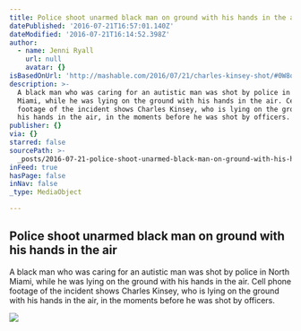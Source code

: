 ```yaml
---
title: Police shoot unarmed black man on ground with his hands in the air
datePublished: '2016-07-21T16:57:01.140Z'
dateModified: '2016-07-21T16:14:52.398Z'
author:
  - name: Jenni Ryall
    url: null
    avatar: {}
isBasedOnUrl: 'http://mashable.com/2016/07/21/charles-kinsey-shot/#0W8qMhDdPEq2'
description: >-
  A black man who was caring for an autistic man was shot by police in North
  Miami, while he was lying on the ground with his hands in the air. Cell phone
  footage of the incident shows Charles Kinsey, who is lying on the ground with
  his hands in the air, in the moments before he was shot by officers.
publisher: {}
via: {}
starred: false
sourcePath: >-
  _posts/2016-07-21-police-shoot-unarmed-black-man-on-ground-with-his-hands-in-t.md
inFeed: true
hasPage: false
inNav: false
_type: MediaObject

---
```

<article style=""><h1>Police shoot unarmed black man on ground with his hands in the air</h1><p>A black man who was caring for an autistic man was shot by police in North Miami, while he was lying on the ground with his hands in the air. Cell phone footage of the incident shows Charles Kinsey, who is lying on the ground with his hands in the air, in the moments before he was shot by officers.</p><img src="http://a.amz.mshcdn.com/media/ZgkyMDE2LzA3LzIxLzlmL3V6dmZ3ajh2Z2RyYm9ydjN5OHkwLjQwYzg4LnBuZwpwCXRodW1iCTEyMDB4NjMwCmUJanBn/6ad75e8e/eed/uzvfwj8vgdrborv3y8y0.jpg" /></article>